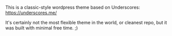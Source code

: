 This is a classic-style wordpress theme based on Underscores: https://underscores.me/

It's certainly not the most flexible theme in the world, or cleanest repo, but it was built with minimal free time. ;)